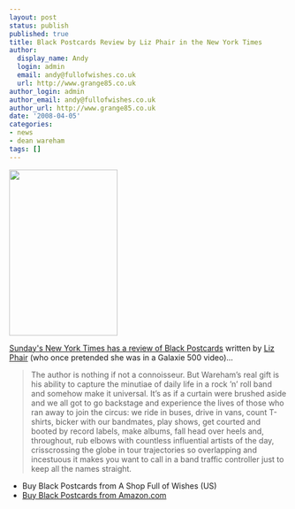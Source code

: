 ```yaml
---
layout: post
status: publish
published: true
title: Black Postcards Review by Liz Phair in the New York Times
author:
  display_name: Andy
  login: admin
  email: andy@fullofwishes.co.uk
  url: http://www.grange85.co.uk
author_login: admin
author_email: andy@fullofwishes.co.uk
author_url: http://www.grange85.co.uk
date: '2008-04-05'
categories:
- news
- dean wareham
tags: []
---
```

<div class="imagebox-a"><img src="https://media.fullofwishes.co.uk/ahfow/uploads/2007/12/410aifzt3sl.jpg" alt="" title="Black Postcards cover" width="196" height="300" class="alignnone size-medium wp-image-591" /></div>
<p><a href="http://www.nytimes.com/2008/04/06/books/review/Phair-t.html?ex=1207972800&en=4a3556391635b4fd&ei=5070">Sunday's New York Times has a review of Black Postcards</a> written by <a href="http://www.google.com/url?sa=t&ct=res&cd=1&url=http%3A%2F%2Fen.wikipedia.org%2Fwiki%2FLiz_Phair&ei=ksr2R86dJai6QPqXyZUK&usg=AFQjCNGS9NIKhql6xlIPYvFG2hbNZYaAag&sig2=slZD1XqUgS-UwwZQNIJJAw">Liz Phair</a> (who once pretended she was in a  Galaxie 500 video)...</p>
<blockquote><p>The author is nothing if not a connoisseur. But Wareham’s real gift is his ability to capture the minutiae of daily life in a rock ’n’ roll band and somehow make it universal. It’s as if a curtain were brushed aside and we all got to go backstage and experience the lives of those who ran away to join the circus: we ride in buses, drive in vans, count T-shirts, bicker with our bandmates, play shows, get courted and booted by record labels, make albums, fall head over heels and, throughout, rub elbows with countless influential artists of the day, crisscrossing the globe in tour trajectories so overlapping and incestuous it makes you want to call in a band traffic controller just to keep all the names straight.</p></blockquote>
<ul>
<li>Buy Black Postcards from A Shop Full of Wishes (US)</li>
<li><a href="http://www.amazon.com/dp/1594201552?tag=aheadfullofwi-20&camp=14573&creative=327641&linkCode=as1&creativeASIN=1594201552&adid=1E9GRED7ADRBBJ2TMKWV&">Buy Black Postcards from Amazon.com</a></li>
</ul>
